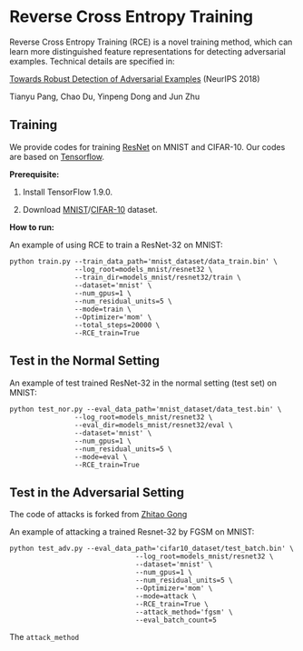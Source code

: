 # Reverse Cross Entropy Training
Reverse Cross Entropy Training (RCE) is a novel training method, which can learn more distinguished feature representations for detecting adversarial examples.
Technical details are specified in:

[Towards Robust Detection of Adversarial Examples](http://papers.nips.cc/paper/7709-towards-robust-detection-of-adversarial-examples.pdf) (NeurIPS 2018)

Tianyu Pang, Chao Du, Yinpeng Dong and Jun Zhu

## Training
We provide codes for training [ResNet](https://github.com/tensorflow/models/tree/master/research/resnet) on MNIST and CIFAR-10. Our codes are based on [Tensorflow](https://github.com/tensorflow). 

<b>Prerequisite:</b>
1. Install TensorFlow 1.9.0.

2. Download [MNIST](http://ml.cs.tsinghua.edu.cn/~tianyu/mnist_dataset.zip)/[CIFAR-10](https://www.cs.toronto.edu/~kriz/cifar-10-binary.tar.gz) dataset.

<b>How to run:</b>

An example of using RCE to train a ResNet-32 on MNIST:

```shell
python train.py --train_data_path='mnist_dataset/data_train.bin' \
                --log_root=models_mnist/resnet32 \
                --train_dir=models_mnist/resnet32/train \
                --dataset='mnist' \
                --num_gpus=1 \
                --num_residual_units=5 \
                --mode=train \
                --Optimizer='mom' \
                --total_steps=20000 \
                --RCE_train=True
```

## Test in the Normal Setting

An example of test trained ResNet-32 in the normal setting (test set) on MNIST:

```shell
python test_nor.py --eval_data_path='mnist_dataset/data_test.bin' \
                --log_root=models_mnist/resnet32 \
                --eval_dir=models_mnist/resnet32/eval \
                --dataset='mnist' \
                --num_gpus=1 \
                --num_residual_units=5 \
                --mode=eval \
                --RCE_train=True
```

## Test in the Adversarial Setting

The code of attacks is forked from [Zhitao Gong](https://github.com/gongzhitaao/tensorflow-adversarial)

An example of attacking a trained Resnet-32 by FGSM on MNIST:

```shell
python test_adv.py --eval_data_path='cifar10_dataset/test_batch.bin' \
                               --log_root=models_mnist/resnet32 \
                               --dataset='mnist' \
                               --num_gpus=1 \
                               --num_residual_units=5 \
                               --Optimizer='mom' \
                               --mode=attack \
                               --RCE_train=True \
                               --attack_method='fgsm' \
                               --eval_batch_count=5
```

The `attack_method` 
